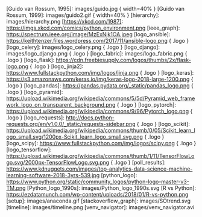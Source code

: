 
<!-- enlaces -->

[activepython]: https://www.activestate.com/activepython
[awesome-pythonme]: https://github.com/vinta/awesome-python#readme
[batteries]: https://docs.python.org/3/library/index.html
[conda]: https://conda.io
[conda_cheatsheet]: https://conda.io/docs/_downloads/conda-cheatsheet.pdf
[cuaderno `jupyter`]: https://raw.githubusercontent.com/thomas-haslwanter/statsintro_python/master/ipynb/6_distContinuous.ipynb
[Guido van Rossum]: https://gvanrossum.github.io/
[Guía de estilo de Google]: https://github.com/google/styleguide/blob/gh-pages/pyguide.md
[ieee_rank]: https://spectrum.ieee.org/at-work/innovation/the-2018-top-programming-languages
[instagram]: https://www.instagram.com
[kdnuggets0708]: https://www.kdnuggets.com/2017/08/python-overtakes-r-leader-analytics-data-science.html
[kdnuggets0805]: https://www.kdnuggets.com/2018/05/poll-tools-analytics-data-science-machine-learning-results.html
[kdnuggets0806]: https://www.kdnuggets.com/2018/06/ecosystem-data-science-python-victory.html
[pandas]: https://pandas.pydata.org/
[PEP20]: https://www.python.org/dev/peps/pep-0020/
[PEP8]: https://www.python.org/dev/peps/pep-0008/? 
[pinterest]: https://www.pinterest.com
[pip_userguide]: https://pip.pypa.io/en/stable/user_guide/
[pipenv]: https://pipenv-es.readthedocs.io/es/latest/
[PyPI]: https://pypi.org/
[python]: https://www.python.org/
[reference]: https://docs.python.org/3.7/reference/index.html
[scipy]: https://www.scipy.org/
[scikit-learn]: http://scikit-learn.org/
[stackoverflow]: https://stackoverflow.com/questions/tagged/python
[stackoverflow-es]: https://es.stackoverflow.com/questions/tagged/python
[stackoverflow_trends]: https://insights.stackoverflow.com/trends?tags=r%2Cpython%2Cpandas
[winpython]: https://winpython.github.io/

<!-- imágenes -->

[conda_envs]: https://cdn-images-1.medium.com/max/800/1*0qVCJMcjaKZEcFEyHDj2yg.jpeg
[conda_platform]: https://cdn-images-1.medium.com/max/800/1*4MbAW6APDD_GT14vaRkKQQ.jpeg
[entornos]: images/entornos.png
[Guido van Rossum, 1995]: images/guido.jpg  { width=40% }
[Guido van Rossum, 1999]: images/guido2.gif  { width=40% }
[hierarchy]: images/hierarchy.png
[https://xkcd.com/1987]: https://imgs.xkcd.com/comics/python_environment.png
[ieee_graph]: https://spectrum.ieee.org/image/MzExNjk1OA.jpeg
[logo_ansible]: https://keithtenzer.files.wordpress.com/2017/11/ansible-logo.png { .logo }
[logo_celery]: images/logo_celery.png { .logo }
[logo_django]: images/logo_django.png { .logo }
[logo_fabric]: images/logo_fabric.png { .logo }
[logo_flask]: https://cdn.freebiesupply.com/logos/thumbs/2x/flask-logo.png { .logo }
[logo_jinja2]: https://www.fullstackpython.com/img/logos/jinja.png { .logo }
[logo_keras]: https://s3.amazonaws.com/keras.io/img/keras-logo-2018-large-1200.png { .logo }
[logo_pandas]: https://pandas.pydata.org/_static/pandas_logo.png { .logo }
[logo_pyramid]: https://upload.wikimedia.org/wikipedia/commons/5/5d/Pyramid_web_framework_logo_on_transparent_background.png { .logo }
[logo_pytorch]: https://upload.wikimedia.org/wikipedia/commons/9/96/Pytorch_logo.png { .logo }
[logo_requests]: http://docs.python-requests.org/en/v1.0.0/_static/requests-sidebar.png { .logo }
[logo_scikit]: https://upload.wikimedia.org/wikipedia/commons/thumb/0/05/Scikit_learn_logo_small.svg/1200px-Scikit_learn_logo_small.svg.png { .logo }
[logo_scipy]: https://www.fullstackpython.com/img/logos/scipy.png { .logo }
[logo_tensorflow]: https://upload.wikimedia.org/wikipedia/commons/thumb/1/11/TensorFlowLogo.svg/2000px-TensorFlowLogo.svg.png { .logo }
[poll_results]: https://www.kdnuggets.com/images/top-analytics-data-science-machine-learning-software-2018-3yrs-539.jpg 
[python_logo]: https://www.python.org/static/community_logos/python-logo-master-v3-TM.png
[Python_logo_1990s]: images/Python_logo_1990s.svg
[R vs Python]: https://ezdatamunch.com/wp-content/uploads/2018/01/R-vs-python.png
[setup]: images/anaconda.gif
[stackoverflow_graph]: images/SOtrend.svg
[timeline]: images/timeline.png
[venv_navigator]: images/venv_navigator.avi

